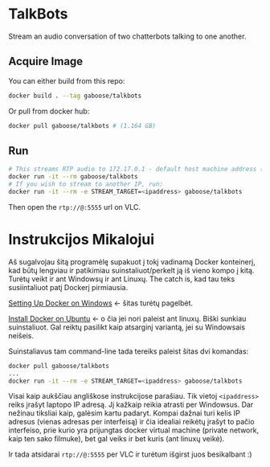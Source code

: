 # TalkBots #

Stream an audio conversation of two chatterbots talking to one another.

## Acquire Image ##
You can either build from this repo:
```bash
docker build . --tag gaboose/talkbots
```

Or pull from docker hub:
```bash
docker pull gaboose/talkbots # (1.164 GB)
```

## Run ##

```bash
# This streams RTP audio to 172.17.0.1 - default host machine address (this may be different for a Windows host)
docker run -it --rm gaboose/talkbots
# If you wish to stream to another IP, run:
docker run -it --rm -e STREAM_TARGET=<ipaddress> gaboose/talkbots
```

Then open the `rtp://@:5555` url on VLC.

# Instrukcijos Mikalojui #

Aš sugalvojau šitą programėlę supakuot į tokį vadinamą Docker konteinerį, kad būtų lengviau ir patikimiau suinstaliuot/perkelt ją iš vieno kompo į kitą. Turėtų veikt ir ant Windowsų ir ant Linuxų. The catch is, kad tau teks susiintaliuot patį Dockerį pirmiausia. 

[Setting Up Docker on Windows](https://www.youtube.com/watch?v=S7NVloq0EBc) <- šitas turėtų pagelbėt.

[Install Docker on Ubuntu](https://docs.docker.com/engine/installation/linux/ubuntulinux/) <- o čia jei nori paleist ant linuxų. Biški sunkiau suinstaliuot. Gal reiktų pasilikt kaip atsarginį variantą, jei su Windowsais neišeis.

Suinstaliavus tam command-line tada tereiks paleist šitas dvi komandas:

```bash
docker pull gaboose/talkbots
...
docker run -it --rm -e STREAM_TARGET=<ipaddress> gaboose/talkbots
```

Visai kaip aukščiau angliškose instrukcijose parašiau. Tik vietoj `<ipaddress>` reiks įrašyt laptopo IP adresą. Jį kažkaip reikia atrasti per Windowsus. Dar nežinau tiksliai kaip, galėsim kartu padaryt. Kompai dažnai turi kelis IP adresus (vienas adresas per interfeisą) ir čia idealiai reikėtų įrašyt to pačio interfeiso, prie kurio yra prijungtas docker virtual machine (private network, kaip ten sako filmuke), bet gal veiks ir bet kuris (ant linuxų veikė).

Ir tada atsidarai `rtp://@:5555` per VLC ir turėtum išgirst juos besikalbant :)